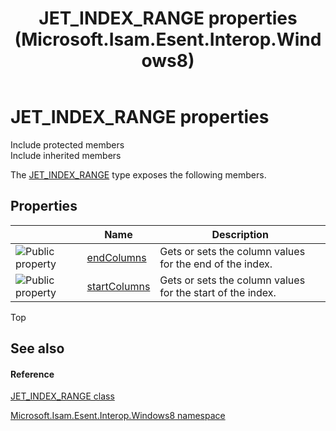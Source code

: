﻿---
title: JET_INDEX_RANGE properties (Microsoft.Isam.Esent.Interop.Windows8)
TOCTitle: JET_INDEX_RANGE properties
ms:assetid: Properties.T:Microsoft.Isam.Esent.Interop.Windows8.JET_INDEX_RANGE
ms:mtpsurl: https://msdn.microsoft.com/library/microsoft.isam.esent.interop.windows8.jet_index_range_properties(v=EXCHG.10)
ms:contentKeyID: 55104438
ms.date: 07/30/2014
ms.topic: article
---

# JET_INDEX_RANGE properties

Include protected members  
Include inherited members  

The [JET_INDEX_RANGE](./jet-index-range-class.md) type exposes the following members.

## Properties

<table>
<thead>
<tr class="header">
<th> </th>
<th>Name</th>
<th>Description</th>
</tr>
</thead>
<tbody>
<tr class="odd">
<td><img src="../images/dn292128.pubproperty(exchg.10).gif" title="Public property" alt="Public property" /></td>
<td><a href="dn335362(v=exchg.10).md">endColumns</a></td>
<td>Gets or sets the column values for the end of the index.</td>
</tr>
<tr class="even">
<td><img src="../images/dn292128.pubproperty(exchg.10).gif" title="Public property" alt="Public property" /></td>
<td><a href="dn335485(v=exchg.10).md">startColumns</a></td>
<td>Gets or sets the column values for the start of the index.</td>
</tr>
</tbody>
</table>


Top

## See also

#### Reference

[JET_INDEX_RANGE class](./jet-index-range-class.md)

[Microsoft.Isam.Esent.Interop.Windows8 namespace](./microsoft.isam.esent.interop.windows8-namespace.md)